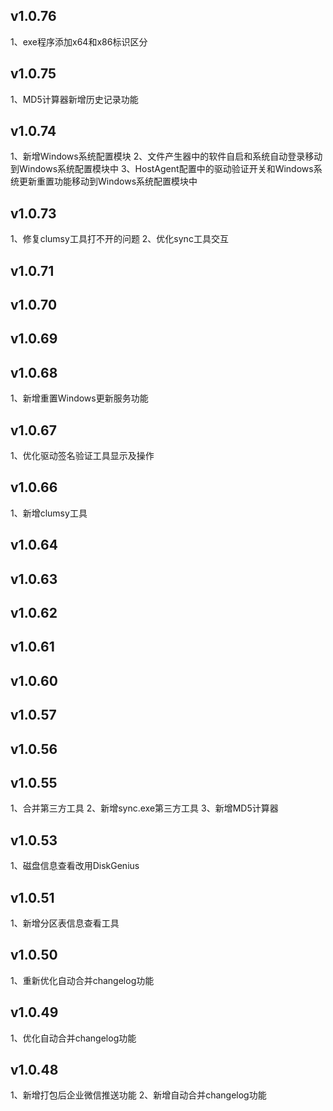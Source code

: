 ## v1.0.76
1、exe程序添加x64和x86标识区分

## v1.0.75
1、MD5计算器新增历史记录功能

## v1.0.74
1、新增Windows系统配置模块
2、文件产生器中的软件自启和系统自动登录移动到Windows系统配置模块中
3、HostAgent配置中的驱动验证开关和Windows系统更新重置功能移动到Windows系统配置模块中

## v1.0.73
1、修复clumsy工具打不开的问题
2、优化sync工具交互

## v1.0.71

## v1.0.70

## v1.0.69

## v1.0.68
1、新增重置Windows更新服务功能

## v1.0.67
1、优化驱动签名验证工具显示及操作

## v1.0.66
1、新增clumsy工具

## v1.0.64

## v1.0.63

## v1.0.62

## v1.0.61

## v1.0.60

## v1.0.57

## v1.0.56

## v1.0.55
1、合并第三方工具
2、新增sync.exe第三方工具
3、新增MD5计算器

## v1.0.53
1、磁盘信息查看改用DiskGenius

## v1.0.51
1、新增分区表信息查看工具

## v1.0.50
1、重新优化自动合并changelog功能

## v1.0.49
1、优化自动合并changelog功能

## v1.0.48
1、新增打包后企业微信推送功能
2、新增自动合并changelog功能

